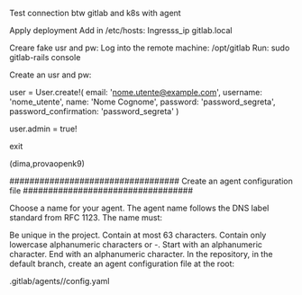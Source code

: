 
Test connection btw gitlab and k8s with agent

Apply deployment
Add in /etc/hosts: Ingresss_ip  gitlab.local

Creare fake usr and pw:
Log into the remote machine: /opt/gitlab
Run: sudo gitlab-rails console

Create an usr and pw:

user = User.create!(
  email: 'nome.utente@example.com',
  username: 'nome_utente',
  name: 'Nome Cognome',
  password: 'password_segreta',
  password_confirmation: 'password_segreta'
)

user.admin = true!


exit


(dima,provaopenk9)

##################################
Create an agent configuration file
##################################

Choose a name for your agent. The agent name follows the DNS label standard from RFC 1123. The name must:

Be unique in the project.
Contain at most 63 characters.
Contain only lowercase alphanumeric characters or -.
Start with an alphanumeric character.
End with an alphanumeric character.
In the repository, in the default branch, create an agent configuration file at the root:

.gitlab/agents/<agent-name>/config.yaml